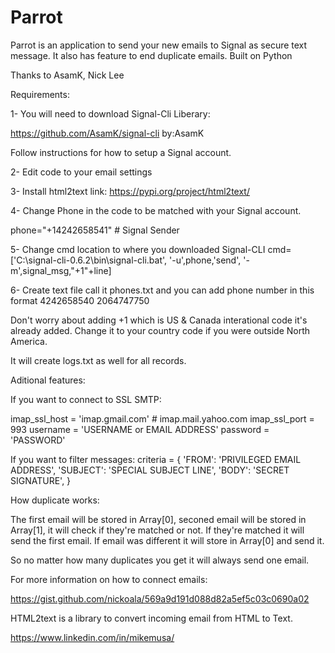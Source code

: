 # Parrot

Parrot is an application to send your new emails to Signal as secure text message. It also has feature to end duplicate emails. Built on Python

Thanks to AsamK, Nick Lee

Requirements:

1- You will need to download Signal-Cli Liberary:

https://github.com/AsamK/signal-cli
by:AsamK

Follow instructions for how to setup a Signal account.

2- Edit code to your email settings 

3- Install html2text link:
https://pypi.org/project/html2text/


4- Change Phone in the code to be matched with your Signal account.

phone="+14242658541" # Signal Sender

5- Change cmd location to where you downloaded Signal-CLI
cmd=['C:\\signal-cli-0.6.2\\bin\\signal-cli.bat', '-u',phone,'send', '-m',signal_msg,"+1"+line]


6- Create text file call it phones.txt and you can add phone number in this format
4242658540
2064747750

Don't worry about adding +1 which is US & Canada interational code it's already added. Change  it  to your country code if you were outside North America.

It will create logs.txt as well for all records.

Aditional features:

If you want to connect to SSL SMTP:

imap_ssl_host = 'imap.gmail.com'  # imap.mail.yahoo.com
imap_ssl_port = 993
username = 'USERNAME or EMAIL ADDRESS'
password = 'PASSWORD'


If you want to filter messages:
criteria = {
    'FROM':    'PRIVILEGED EMAIL ADDRESS',
    'SUBJECT': 'SPECIAL SUBJECT LINE',
    'BODY':    'SECRET SIGNATURE',
}


How duplicate works:

The first email will be stored in Array[0], seconed email will be stored in Array[1], it will check if they're matched or not. If they're matched 
it will send the first email. If email was different it will store in Array[0] and send it. 

So no matter how many duplicates you get it will always send one email.


For more information on how to connect emails:

https://gist.github.com/nickoala/569a9d191d088d82a5ef5c03c0690a02


HTML2text is a library to convert incoming email from HTML to Text.


https://www.linkedin.com/in/mikemusa/


